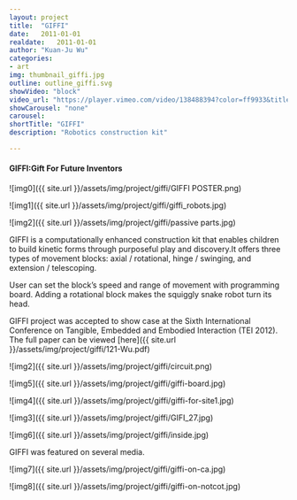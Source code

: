 ```yaml
---
layout: project
title:  "GIFFI"
date:   2011-01-01
realdate:	2011-01-01
author: "Kuan-Ju Wu"
categories:
- art
img: thumbnail_giffi.jpg
outline: outline_giffi.svg
showVideo: "block"
video_url: "https://player.vimeo.com/video/138488394?color=ff9933&title=0&byline=0&portrait=0"
showCarousel: "none"
carousel:
shortTitle: "GIFFI"
description: "Robotics construction kit"

---
```

#### GIFFI:Gift For Future Inventors ####

![img0]({{ site.url }}/assets/img/project/giffi/GIFFI POSTER.png)

![img1]({{ site.url }}/assets/img/project/giffi/giffi_robots.jpg)

![img2]({{ site.url }}/assets/img/project/giffi/passive parts.jpg)


GIFFI is a computationally enhanced construction kit that enables children to build kinetic forms through purposeful play and discovery.It offers three types of movement blocks: axial / rotational, hinge / swinging, and extension / telescoping.

User can set the block’s speed and range of movement with programming board. Adding a rotational block makes the squiggly snake robot turn its head.

GIFFI project was accepted to show case at the Sixth International Conference on Tangible, Embedded and Embodied Interaction (TEI 2012). The full paper can be viewed [here]({{ site.url }}/assets/img/project/giffi/121-Wu.pdf)


![img2]({{ site.url }}/assets/img/project/giffi/circuit.png)

![img5]({{ site.url }}/assets/img/project/giffi/giffi-board.jpg)

![img4]({{ site.url }}/assets/img/project/giffi/giffi-for-site1.jpg)

![img3]({{ site.url }}/assets/img/project/giffi/GIFI_27.jpg)

![img6]({{ site.url }}/assets/img/project/giffi/inside.jpg)

GIFFI was featured on several media.

![img7]({{ site.url }}/assets/img/project/giffi/giffi-on-ca.jpg)

![img8]({{ site.url }}/assets/img/project/giffi/giffi-on-notcot.jpg)
